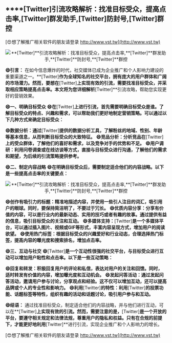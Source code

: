 ## ****[Twitter]**引流攻略解析：找准目标受众，提高点击率,**[Twitter]**群发助手,**[Twitter]**防封号,**[Twitter]**群控**

[😍想了解推广相关软件的朋友请登录 http://www.vst.tw](http://www.vst.tw)

 <center><img src="https://vst.tw/MP4/tuiguang/png/8.png" alt="**[Twitter]**引流攻略解析：找准目标受众，提高点击率,**[Twitter]**群发助手,**[Twitter]**防封号,**[Twitter]**群控"></center>

**😄引言：**
在如今信息爆炸的时代，社交媒体已成为企业推广和个人影响力建设的重要渠道之一。**[Twitter]**作为全球知名的社交平台，拥有庞大的用户群体和广阔的市场潜力。然而，要想在**[Twitter]**上实现有效的引流，需要找准目标受众，并采取相应策略提高点击率。本文将为您详细解析**[Twitter]**引流攻略，帮助您实现更好的营销效果。

**😄一、明确目标受众**
**😄在**[Twitter]**上进行引流，首先需要明确目标受众是谁。了解目标受众的特点、兴趣和需求，可以帮助我们更好地制定营销策略。可以通过以下几种方式来确定目标受众：**

**😄数据分析：通过**[Twitter]**提供的数据分析工具，了解粉丝的地域、性别、年龄等基本信息，从而判断目标受众的大致特征。**
**😄竞品分析：分析竞品在**[Twitter]**上的受众群体，了解他们的喜好和需求，以及竞争对手的优势和不足。**
**😄用户调研：利用问卷调查或在线访谈等方式，直接与目标受众进行沟通，了解他们的需求和期望，为后续的引流策略提供参考。**

**😄二、制定内容战略**
**😄在明确目标受众后，需要制定适合他们的内容战略。以下是一些提高点击率的关键要点：**

 <center><img src="https://vst.tw/MP4/tuiguang/png/6.png" alt="**[Twitter]**引流攻略解析：找准目标受众，提高点击率,**[Twitter]**群发助手,**[Twitter]**防封号,**[Twitter]**群控"></center>

**😄创作有吸引力的标题：精准地描述内容，并使用一些引人注目的词汇，吸引用户的眼球。同时，要保持简洁明了，不要过于冗长。**
**😄优质内容分享：分享有价值的内容，可以是行业内的最新动态、实用的技巧或者有趣的故事。通过提供有益的信息，吸引目标受众的关注和互动。**
**😄多媒体支持：**[Twitter]**是一个多媒体平台，可以通过插入图片、视频或GIF等形式，丰富内容呈现方式，增加用户的阅读欲望。**
**😄使用热门标签：根据目标受众的兴趣爱好和行业动态，合理选择热门标签，提高内容的曝光度和搜索排名，增加点击率。**

**😄三、互动与社交**
**😄**[Twitter]**是一个互动性很强的社交平台，与目标受众进行互动可以增加用户粘性和点击率。以下是一些互动策略：**

**😄回复和转发：积极回复用户的评论和私信，表达对用户的关注和回馈。同时，适时转发有价值的内容，增加曝光度和互动机会。**
**😄发起问答活动：通过发起问答活动，邀请用户参与讨论，分享观点和经验。这不仅可以增加互动，还可以提高品牌或个人的专业性和影响力。**
**😄利用**[Twitter]**的特性：利用**[Twitter]**的投票功能、话题标签等特性，组织有趣的活动和话题讨论，吸引用户参与和互动。**

**😄结语：**
通过找准目标受众，制定适合他们的内容战略，并与他们进行互动，可以在**[Twitter]**上实现有效的引流。然而，需要注意的是，**[Twitter]**是一个开放的平台，要遵守相关规定和法律法规，尊重用户的隐私和权益。只有在合规的前提下，才能更好地利用**[Twitter]**进行引流，实现企业推广和个人影响力的增长。

[😍想了解推广相关软件的朋友请登录 http://www.vst.tw](http://www.vst.tw)




